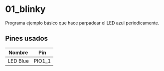# 01_blinky

Programa ejemplo básico que hace parpadear el LED azul periodicamente.

## Pines usados

| Nombre | Pin |
| --- | --- |
| LED Blue | PIO1_1
